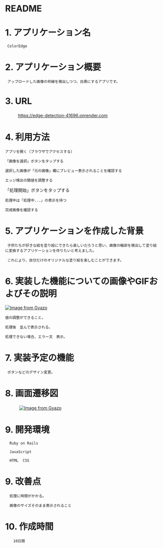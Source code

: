 # README

# 1. アプリケーション名 
     ColorEdge

# 2. アプリケーション概要
     アップロードした画像の枠線を検出しつつ、白黒にするアプリです。

# 3. URL
　　　https://edge-detection-41696.onrender.com   

# 4. 利用方法
    アプリを開く（ブラウザでアクセスする）

    「画像を選択」ボタンをタップする

    選択した画像が「元の画像」欄にプレビュー表示されることを確認する

    エッジ検出の閾値を調整する

   「処理開始」ボタンをタップする

    処理中は「処理中...」の表示を待つ

    完成画像を確認する

# 5. アプリケーションを作成した背景
     子供たちが好きな絵を塗り絵にできたら楽しいだろうと思い、画像の輪郭を検出して塗り絵に変換するアプリケーションを作りたいと考えました。
     
     これにより、自分だけのオリジナルな塗り絵を楽しむことができます。

# 6. 実装した機能についての画像やGIFおよびその説明

[![Image from Gyazo](https://i.gyazo.com/e6a3a9091771a6eccdf275cb7f8350a1.png)](https://gyazo.com/e6a3a9091771a6eccdf275cb7f8350a1)

    値の調整ができること。

    処理後　並んで表示される。

    処理できない場合、エラー文　表示。


# 7. 実装予定の機能
     ボタンなどのデザイン変更。

# 8. 画面遷移図
　　　
[![Image from Gyazo](https://i.gyazo.com/decf9dc3cb3ebf609394372793e0856b.png)](https://gyazo.com/decf9dc3cb3ebf609394372793e0856b)

# 9. 開発環境
      Ruby on Rails

      JavaScript

      HTML  CSS

# 9. 改善点

      処理に時間がかかる。

      画像のサイズそのまま表示されること

# 10. 作成時間

      　10日間

